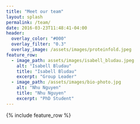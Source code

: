 ```yaml
---
title: "Meet our team"
layout: splash
permalink: /team/
date: 2016-03-23T11:48:41-04:00
header:
  overlay_color: "#000"
  overlay_filter: "0.3"
  overlay_image: /assets/images/proteinfold.jpeg
feature_row:
  - image_path: assets/images/isabell_bludau.jpeg
    alt: "Isabell Bludau"
    title: "Isabell Bludau"
    excerpt: "Group Leader"
  - image_path: /assets/images/bio-photo.jpg
    alt: "Nhu Nguyen"
    title: "Nhu Nguyen"
    excerpt: "PhD Student"
---
```


{% include feature_row %}
